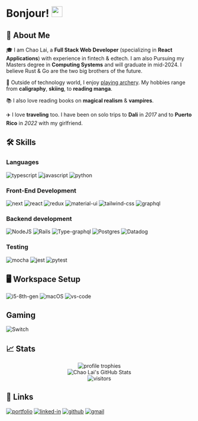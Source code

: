 # Bonjour! <img src="https://media.giphy.com/media/hvRJCLFzcasrR4ia7z/giphy.gif" width="29px" height="29px">

## 🚀 About Me

🎓 I am Chao Lai, a **Full Stack Web Developer** (specializing in **React Applications**) with experience in fintech & edtech. I am also Pursuing my Masters degree in **Computing Systems** and will graduate in mid-2024. I believe Rust & Go are the two big brothers of the future.

🎸 Outside of technology world, I enjoy [playing archery](https://www.jerseycityarchery.com/). My hobbies range from **caligraphy**, **skiing**, to **reading manga**.

📚 I also love reading books on **magical realism** & **vampires**.

✈️ I love **traveling** too. I have been on solo trips to **Dali** in _2017_ and to **Puerto Rico** in _2022_ with my girlfriend.

## 🛠️ Skills

### Languages

![typescript](https://img.shields.io/badge/TypeScript-3178C6?style=for-the-badge&logo=typescript&logoColor=white)
![javascript](https://img.shields.io/badge/JavaScript-323330?style=for-the-badge&logo=javascript&logoColor=F7DF1E)
![python](https://img.shields.io/badge/Python-3776AB?style=for-the-badge&logo=python&logoColor=white)

### Front-End Development

![next](https://img.shields.io/badge/Next-000000?style=for-the-badge&logo=nextdotjs&logoColor=FFFFFF)
![react](https://img.shields.io/badge/React-20232A?style=for-the-badge&logo=react&logoColor=61DAFB)
![redux](https://img.shields.io/badge/Redux-593D88?style=for-the-badge&logo=redux&logoColor=white)
![material-ui](https://img.shields.io/badge/Material_UI-0081CB?style=for-the-badge&logo=mui&logoColor=white)
![tailwind-css](https://img.shields.io/badge/tailwind_css-06B6D4?style=for-the-badge&logo=tailwind-css&logoColor=white)
![graphql](https://img.shields.io/badge/GraphQL-E434AA?style=for-the-badge&logo=graphql&logoColor=white)

### Backend development

![NodeJS](https://img.shields.io/badge/node.js-6DA55F?style=for-the-badge&logo=node.js&logoColor=white)
![Rails](https://img.shields.io/badge/rails-%23CC0000.svg?style=for-the-badge&logo=ruby-on-rails&logoColor=white)
![Type-graphql](https://img.shields.io/badge/-TypeGraphQL-%23C04392?style=for-the-badge)
![Postgres](https://img.shields.io/badge/postgres-%23316192.svg?style=for-the-badge&logo=postgresql&logoColor=white)
![Datadog](https://img.shields.io/badge/datadog-%23632CA6.svg?style=for-the-badge&logo=datadog&logoColor=white)

### Testing

![mocha](https://img.shields.io/badge/Mocha-8D6748?style=for-the-badge&logo=mocha&logoColor=white)
![jest](https://img.shields.io/badge/Jest-C21325?style=for-the-badge&logo=jest&logoColor=white)
![pytest](https://img.shields.io/badge/Pytest-3776AB?style=for-the-badge&logo=python&logoColor=white)

## 🖥️ Workspace Setup

![i5-8th-gen](https://img.shields.io/badge/Intel-Core_i5_8th-0071C5?style=for-the-badge&logo=intel&logoColor=white)
![macOS](https://img.shields.io/badge/mac%20os-000000?style=for-the-badge&logo=macos&logoColor=F0F0F0)
![vs-code](https://img.shields.io/badge/VS_Code-007ACC?style=for-the-badge&logo=Visual-Studio-Code&logoColor=white)

## Gaming

![Switch](https://img.shields.io/badge/Switch-E60012?style=for-the-badge&logo=nintendo-switch&logoColor=white)

## 📈 Stats

<div align="center">
    <img src="https://github-profile-trophy.vercel.app/?username=nitgo-latte&row=1&column=6&margin-h=8&theme=darkhub&count_private=true&margin-w=15&no-frame=true" alt="profile trophies" />
    <br />
    <img src="https://github-readme-stats.vercel.app/api?username=nitgo-latte&show_icons=true&hide_border=true" alt="Chao Lai's GitHub Stats">
    <br />
    <img src="https://visitor-badge.laobi.icu/badge?page_id=nitgo-latte.nitgo-latte" alt="visitors">
</div>

## 🔗 Links

[![portfolio](https://img.shields.io/badge/Portfolio-5340ff?style=for-the-badge&logo=Google-chrome&logoColor=white)](https://nitgo-latte.github.io/)
[![linked-in](https://img.shields.io/badge/Linked_In-0077B5?style=for-the-badge&logo=LinkedIn&logoColor=white)](https://www.linkedin.com/in/chao-lai-2900)
[![github](https://img.shields.io/badge/GitHub-000000?style=for-the-badge&logo=GitHub&logoColor=white)](https://github.com/nitgo-latte)
[![gmail](https://img.shields.io/badge/Gmail-D14836?style=for-the-badge&logo=Gmail&logoColor=white)](mailto:chaolai.1082@gmail.com)
